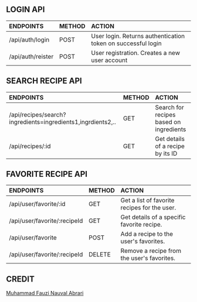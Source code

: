 ## LOGIN API 
| ENDPOINTS | METHOD | ACTION |
| :--------- | :--------- | :--------- |
| /api/auth/login | POST | User login. Returns authentication token on successful login |
| /api/auth/reister | POST | User registration. Creates a new user account |

## SEARCH RECIPE API
| ENDPOINTS | METHOD | ACTION |
| :--------- | :--------- | :--------- |
| /api/recipes/search?ingredients=ingredients1,ingrdients2,.. | GET | Search for recipes based on ingredients |
| /api/recipes/:id | GET | Get details of a recipe by its ID |

## FAVORITE RECIPE API 
| ENDPOINTS | METHOD | ACTION |
| :--------- | :--------- | :--------- |
| /api/user/favorite/:id | GET | Get a list of favorite recipes for the user. |
| /api/user/favorite/:recipeId | GET | Get details of a specific favorite recipe. |
| /api/user/favorite | POST | Add a recipe to the user's favorites. |
| /api/user/favorite/:recipeId | DELETE | Remove a recipe from the user's favorites. |

## CREDIT
[Muhammad Fauzi Nauval Abrari](https://github.com/FauziNauvalAbrari)
